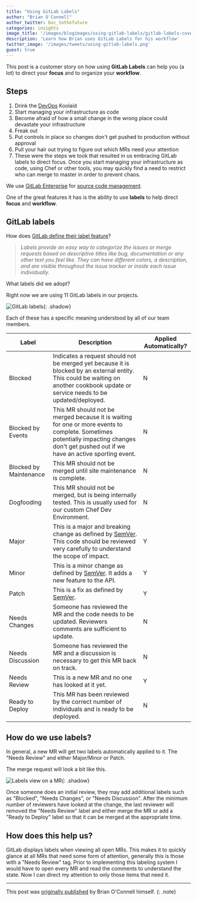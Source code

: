 ```yaml
---
title: "Using GitLab Labels"
author: "Brian O'Connell"
author_twitter: boc_tothefuture
categories: insights
image_title: '/images/blogimages/using-gitlab-labels/gitlab-labels-cover.jpg'
description: 'Learn how Brian uses GitLab Labels for his workflow'
twitter_image: '/images/tweets/using-gitlab-labels.png'
guest: true
---
```


This post is a customer story on how using **GitLab Labels** can help you (a lot) to
direct your **focus** and to organize your **workflow**.

<!-- more -->

## Steps

1. Drink the [DevOps](/topics/devops/) Koolaid
1. Start managing your infrastructure as code
1. Become afraid of how a small change in the wrong place could devastate
your infrastructure
1. Freak out
1. Put controls in place so changes don't get pushed to production without approval
1. Pull your hair out trying to figure out which MRs need your attention
1. These were the steps we took that resulted in us embracing GitLab labels
to direct focus. Once you start managing your infrastructure as code, using
Chef or other tools, you may quickly find a need to restrict who can merge to
master in order to prevent chaos.

We use [GitLab Enterprise][ee] for [source code management](/stages-devops-lifecycle/source-code-management/).

One of the great features it has is the ability to use **labels** to help
direct **focus** and **workflow**.

## GitLab labels

How does [GitLab define their label feature][doc]?

> _Labels provide an easy way to categorize the issues or merge requests based
on descriptive titles like bug, documentation or any other text you feel like.
They can have different colors, a description, and are visible throughout the
issue tracker or inside each issue individually._

What labels did we adopt?

Right now we are using 11 GitLab labels in our projects.

![GitLab labels](/images/blogimages/using-gitlab-labels/gitlab-labels.jpg){: .shadow}

Each of these has a specific meaning understood by all of our team members.

| Label | Description | Applied Automatically? |
| ----- | ----------- | ---------------------- |
| Blocked | Indicates a request should not be merged yet because it is blocked by an external entity. This could be waiting on another cookbook update or service needs to be updated/deployed. | N |
| Blocked by Events | This MR should not be merged because it is waiting for one or more events to complete. Sometimes potentially impacting changes don't get pushed out if we have an active sporting event. | N |
| Blocked by Maintenance | This MR should not be merged until site maintenance is complete. | N |
| Dogfooding | This MR should not be merged, but is being internally tested. This is usually used for our custom Chef Dev Environment. | N |
| Major | This is a major and breaking change as defined by [SemVer]. This code should be reviewed very carefully to understand the scope of impact. | Y |
| Minor | This is a minor change as defined by [SemVer]. It adds a new feature to the API. | Y |
| Patch | This is a fix as defined by [SemVer]. | Y |
| Needs Changes | Someone has reviewed the MR and the code needs to be updated. Reviewers comments are sufficient to update. | N |
| Needs Discussion | Someone has reviewed the MR and a discussion is necessary to get this MR back on track. | N |
| Needs Review | This is a new MR and no one has looked at it yet. | Y |
| Ready to Deploy | This MR has been reviewed by the correct number of individuals and is ready to be deployed. | N |

## How do we use labels?

In general, a new MR will get two labels automatically applied to it.
The "Needs Review" and either Major/Minor or Patch.

The merge request will look a bit like this.

![Labels view on a MR](/images/blogimages/using-gitlab-labels/gitlab-labels-on-mr.jpg){: .shadow}

Once someone does an initial review, they may add additional labels such
as "Blocked", "Needs Changes", or "Needs Discussion". After the minimum
number of reviewers have looked at the change, the last reviewer will
removed the "Needs Review" label and either merge the MR or add a
"Ready to Deploy" label so that it can be merged at the appropriate time.

## How does this help us?

GitLab displays labels when viewing all open MRs. This makes it to quickly
glance at all MRs that need some form of attention, generally this is those
with a "Needs Review" tag. Prior to implementing this labeling system I
would have to open every MR and read the comments to understand the state.
Now I can direct my attention to only those items that need it.

----

This post was [originally published][post] by Brian O'Connell himself.
{: .note}

<!-- 
original cover photo: http://www.freeimages.com/photo/labels-1420786
license: http://www.freeimages.com/license
-->

<!-- identifiers -->

[doc]: https://docs.gitlab.com/ee/user/project/labels.html
[EE]: /features/#enterprise
[post]: http://infrastructuredevops.com/08-04-2016/gitlab-labels.html
[semver]: http://semver.org/
